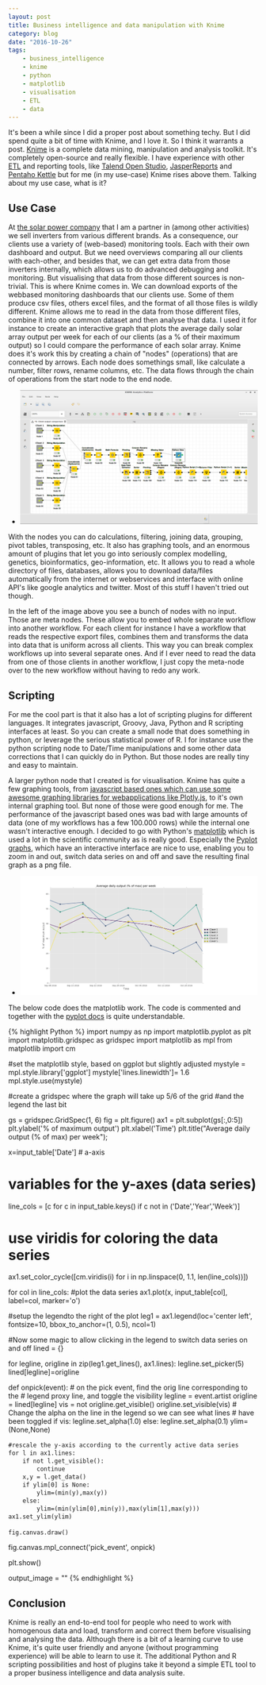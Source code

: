 ```yaml
---
layout: post
title: Business intelligence and data manipulation with Knime
category: blog
date: "2016-10-26"
tags: 
    - business_intelligence
    - knime
    - python
    - matplotlib
    - visualisation
    - ETL
    - data
---
```

It's been a while since I did a proper post about something techy. But I did spend quite a bit of time with Knime, and I love it. So I think it warrants a post. [Knime](https://www.knime.org/knime-analytics-platform) is a complete data mining, manipulation and analysis toolkit. It's completely open-source and really flexible. I have experience with other [ETL](https://en.wikipedia.org/wiki/Extract,_transform,_load) and reporting tools, like [Talend Open Studio](https://www.talend.com/products/talend-open-studio), [JasperReports](http://community.jaspersoft.com/project/jaspersoft-studio) and [Pentaho Kettle](http://www.pentaho.com/product/data-integration) but for me (in my use-case) Knime rises above them. Talking about my use case, what is it?

## Use Case
At [the solar power company](http://www.east-corp-philippines.com) that I am a partner in (among other activities) we sell inverters from various different brands. As a consequence, our clients use a variety of (web-based) monitoring tools. Each with their own dashboard and output. But we need overviews comparing all our clients with each-other, and besides that, we can get extra data from those inverters internally, which allows us to do advanced debugging and monitoring. But visualising that data from those different sources is non-trivial. This is where Knime comes in. We can download exports of the webbased monitoring dashboards that our clients use. Some of them produce csv files, others excel files, and the format of all those files is wildly different. Knime allows me to read in the data from those different files, combine it into one common dataset and then analyse that data. I used it for instance to create an interactive graph that plots the average daily solar array output per week for each of our clients (as a % of their maximum output) so I could compare the performance of each solar array.
Knime does it's work this by creating a chain of "nodes" (operations) that are connected by arrows. Each node does somethings small, like calculate a number, filter rows, rename columns, etc. The data flows through the chain of operations from the start node to the end node.

* ![My knime workflow combining data from multiple sources into one workflow for analysis and visualisation.](/images/knime_workflow.png)

With the nodes you can do calculations, filtering, joining data, grouping, pivot tables, transposing, etc. It also has graphing tools, and an enormous amount of plugins that let you go into seriously complex modelling, genetics, bioinformatics, geo-information, etc. It allows you to read a whole directory of files, databases, allows you to download data/files automatically from the internet or webservices and interface with online API's like google analytics and twitter. Most of this stuff I haven't tried out though.

In the left of the image above you see a bunch of nodes with no input. Those are meta nodes. These allow you to embed whole separate workflow into another workflow. For each client for instance I have a workflow that reads the respective export files, combines them and transforms the data into data that is uniform across all clients. This way you can break complex workflows up into several separate ones. And if I ever need to read the data from one of those clients in another workflow, I just copy the meta-node over to the new workflow without having to redo any work.

## Scripting
For me the cool part is that it also has a lot of scripting plugins for different languages. It integrates javascript, Groovy, Java, Python and R scripting interfaces at least. So you can create a small node that does something in python, or leverage the serious statistical power of R.
I for instance use the python scripting node to Date/Time manipulations and some other data corrections that I can quickly do in Python. But those nodes are really tiny and easy to maintain. 

A larger python node that I created is for visualisation. Knime has quite a few graphing tools, from [javascript based ones which can use some awesome graphing libraries for webapplications like Plotly.js](http://marcoghislanzoni.com/blog/2016/04/29/knime-3-charting-with-plotly-js/), to it's own internal graphing tool. But none of those were good enough for me. The performance of the javascript based ones was bad with large amounts of data (one of my workflows has a few 100.000 rows) while the internal one wasn't interactive enough. I decided to go with Python's [matplotlib](http://matplotlib.org/) which is used a lot in the scientific community as is really good. Especially the [Pyplot graphs](http://matplotlib.org/users/pyplot_tutorial.html), which have an interactive interface are nice to use, enabling you to zoom in and out, switch data series on and off and save the resulting final graph as a png file.

* ![The resulting graph of using matplotlib in a Knime Python View node](/images/knime-matplotlib-graph.png)

The below code does the matplotlib work. The code is commented and together with the [pyplot docs](http://matplotlib.org/users/pyplot_tutorial.html) is quite understandable.

{% highlight Python %}
import numpy as np
import matplotlib.pyplot as plt
import matplotlib.gridspec as gridspec
import matplotlib as mpl
from matplotlib import cm

#set the matplotlib style, based on ggplot but slightly adjusted
mystyle = mpl.style.library['ggplot']
mystyle['lines.linewidth']= 1.6
mpl.style.use(mystyle)

#create a gridspec where the graph will take up 5/6 of the grid
#and the legend the last bit

gs = gridspec.GridSpec(1, 6)
fig = plt.figure()
ax1 = plt.subplot(gs[:,0:5])
plt.ylabel('% of maximum output')
plt.xlabel('Time')
plt.title("Average daily output (% of max) per week");

x=input_table['Date'] # a-axis

# variables for the y-axes (data series)
line_cols = [c for c in input_table.keys() if c not in ('Date','Year','Week')]

# use viridis for coloring the data series
ax1.set_color_cycle([cm.viridis(i) for i in np.linspace(0, 1.1, len(line_cols))])

for col in line_cols:
	#plot the data series
    ax1.plot(x, input_table[col], label=col, marker='o')

#setup the legendto the right of the plot
leg1 = ax1.legend(loc='center left', fontsize=10, bbox_to_anchor=(1, 0.5), ncol=1)

#Now some magic to allow clicking in the legend to switch data series on and off
lined = {}

for legline, origline in zip(leg1.get_lines(), ax1.lines):
    legline.set_picker(5)
    lined[legline]=origline

def onpick(event):
    # on the pick event, find the orig line corresponding to the
    # legend proxy line, and toggle the visibility
    legline = event.artist
    origline = lined[legline]
    vis = not origline.get_visible()
    origline.set_visible(vis)
    # Change the alpha on the line in the legend so we can see what lines
    # have been toggled
    if vis:
        legline.set_alpha(1.0)
    else:
        legline.set_alpha(0.1)
    ylim=(None,None)

    #rescale the y-axis according to the currently active data series
    for l in ax1.lines:
        if not l.get_visible():
            continue
        x,y = l.get_data()
        if ylim[0] is None:
            ylim=(min(y),max(y))
        else:
            ylim=(min(ylim[0],min(y)),max(ylim[1],max(y)))
    ax1.set_ylim(ylim)
        
    fig.canvas.draw()

fig.canvas.mpl_connect('pick_event', onpick)


plt.show()

output_image = ""
{% endhighlight %}

## Conclusion
Knime is really an end-to-end tool for people who need to work with homogenous data and load, transform and correct them before visualising and analysing the data. Although there is a bit of a learning curve to use Knime, it's quite user friendly and anyone (without programming experience) will be able to learn to use it. The additional Python and R scripting possibilities and host of plugins take it beyond a simple ETL tool to a proper business intelligence and data analysis suite.
